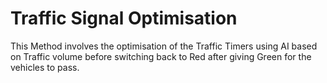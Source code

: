 # Traffic Signal Optimisation 
This Method involves the optimisation of the Traffic Timers using AI based on Traffic volume before switching back to Red after giving Green for the vehicles to pass. 
